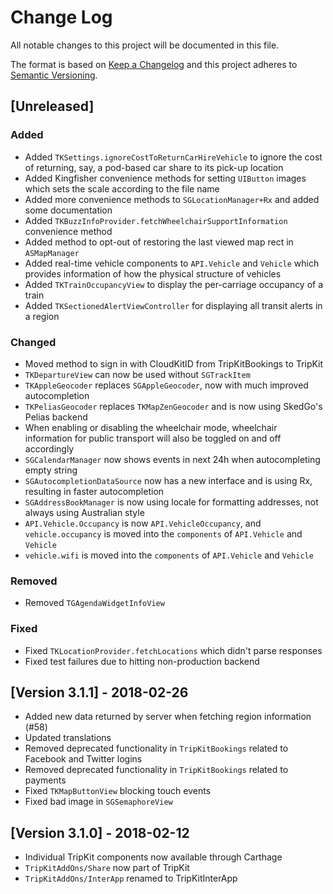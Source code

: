 # Change Log
All notable changes to this project will be documented in this file.

The format is based on [Keep a Changelog](http://keepachangelog.com/)
and this project adheres to [Semantic Versioning](http://semver.org/).

## [Unreleased]

### Added

- Added `TKSettings.ignoreCostToReturnCarHireVehicle` to ignore the cost of returning, say, a pod-based car share to its pick-up location
- Added Kingfisher convenience methods for setting `UIButton` images which sets the scale according to the file name
- Added more convenience methods to `SGLocationManager+Rx` and added some documentation
- Added `TKBuzzInfoProvider.fetchWheelchairSupportInformation` convenience method
- Added method to opt-out of restoring the last viewed map rect in `ASMapManager`
- Added real-time vehicle components to `API.Vehicle` and `Vehicle` which provides information of how the physical structure of vehicles
- Added `TKTrainOccupancyView` to display the per-carriage occupancy of a train
- Added `TKSectionedAlertViewController` for displaying all transit alerts in a region

### Changed

- Moved method to sign in with CloudKitID from TripKitBookings to TripKit
- `TKDepartureView` can now be used without `SGTrackItem`
- `TKAppleGeocoder` replaces `SGAppleGeocoder`, now with much improved autocompletion
- `TKPeliasGeocoder` replaces `TKMapZenGeocoder` and is now using SkedGo's Pelias backend
- When enabling or disabling the wheelchair mode, wheelchair information for public transport will also be toggled on and off accordingly
- `SGCalendarManager` now shows events in next 24h when autocompleting empty string
- `SGAutocompletionDataSource` now has a new interface and is using Rx, resulting in faster autocompletion
- `SGAddressBookManager` is now using locale for formatting addresses, not always using Australian style
- `API.Vehicle.Occupancy` is now `API.VehicleOccupancy`, and `vehicle.occupancy` is moved into the `components` of `API.Vehicle` and `Vehicle`
- `vehicle.wifi` is moved into the `components` of `API.Vehicle` and `Vehicle`

### Removed

- Removed `TGAgendaWidgetInfoView`

### Fixed

- Fixed `TKLocationProvider.fetchLocations` which didn't parse responses
- Fixed test failures due to hitting non-production backend

## [Version 3.1.1] - 2018-02-26

- Added new data returned by server when fetching region information (#58)
- Updated translations
- Removed deprecated functionality in `TripKitBookings` related to Facebook and Twitter logins
- Removed deprecated functionality in `TripKitBookings` related to payments
- Fixed `TKMapButtonView` blocking touch events
- Fixed bad image in `SGSemaphoreView`

## [Version 3.1.0] - 2018-02-12

- Individual TripKit components now available through Carthage
- `TripKitAddOns/Share` now part of TripKit
- `TripKitAddOns/InterApp` renamed to TripKitInterApp


